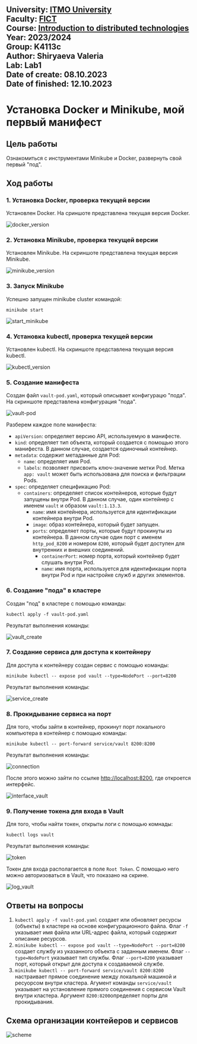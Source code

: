 University: [ITMO University](https://itmo.ru/ru/)  
Faculty: [FICT](https://fict.itmo.ru)  
Course: [Introduction to distributed technologies](https://github.com/itmo-ict-faculty/introduction-to-distributed-technologies)  
Year: 2023/2024  
Group: K4113c  
Author: Shiryaeva Valeria  
Lab: Lab1  
Date of create: 08.10.2023  
Date of finished: 12.10.2023
---
# Установка Docker и Minikube, мой первый манифест
## Цель работы
Ознакомиться с инструментами Minikube и Docker, развернуть свой первый "под".
## Ход работы
### 1. Установка Docker, проверка текущей версии
Установлен Docker. На сриншоте представлена текущая версия Docker.

![docker_version](/lab1/screenshots/docker_version.jpg)

### 2. Установка Minikube, проверка текущей версии
Установлен Minikube. На скриншоте представлена текущая версия Minikube.

![minikube_version](/lab1/screenshots/minikube_version.jpg)

### 3. Запуск Minikube
Успешно запущен minikube cluster командой: 
```
minikube start
```

![start_minikube](/lab1/screenshots/start_minikube.jpg)

### 4. Установка kubectl, проверка текущей версии
Установлен kubectl. На скриншоте представлена текущая версия kubectl.

![kubectl_version](/lab1/screenshots/kubectl_version.jpg)

### 5. Создание манифеста
Создан файл `vault-pod.yaml`, который описывает конфигурацю "пода". На скриншоте представлена конфигурация "пода".

![vault-pod](/lab1/screenshots/vault-pod.jpg)

Разберем каждое поле манифеста:
- `apiVersion`: определяет версию API, используемую в манифесте.
- `kind`: определяет тип объекта, который создается с помощью этого манифеста. В данном случае, создается одиночный контейнер.
- `metadata`: содержит метаданные для Pod:
  - `name`: определяет имя Pod.
  - `labels`: позволяет присвоить ключ-значение метки Pod. Метка `app: vault` может быть использована для поиска и фильтрации Pods.
- `spec`: определяет спецификацию Pod:
  - `containers`: определяет список контейнеров, которые будут запущены внутри Pod. В данном случае, один контейнер с именем `vault` и образом `vault:1.13.3`.
    - `name`: имя контейнера, используется для идентификации контейнера внутри Pod.
    - `image`: образ контейнера, который будет запущен.
    - `ports`: определяет порты, которые будут прокинуты из контейнера. В данном случае один порт с именем `http_pod_8200` и номером `8200`, который будет доступен для внутренних и внешних соединений.
      - `containerPort`: номер порта, который контейнер будет слушать внутри Pod.
      - `name`: имя порта, используется для идентификации порта внутри Pod и при настройке служб и других элементов.
### 6. Создание "пода" в кластере
Создан "под" в кластере с помощью команды:
```
kubectl apply -f vault-pod.yaml
```
Результат выполнения команды:

![vault_create](/lab1/screenshots/vault_create.jpg)

### 7. Cоздание сервиса для доступа к контейнеру
Для доступа к контейнеру создан сервис с помощью команды:
```
minikube kubectl -- expose pod vault --type=NodePort --port=8200
```
Результат выполнения команды:

![service_create](/lab1/screenshots/service_create.jpg)

### 8. Прокидывание сервиса на порт
Для того, чтобы зайти в контейнер, прокинут порт локального компьютера в контейнер с помощью команды:
```
minikube kubectl -- port-forward service/vault 8200:8200
```
Результат выполнения команды:

![connection](/lab1/screenshots/connection.jpg)

После этого можно зайти по ссылке [http://localhost:8200](http://localhost:8200), где откроется интерфейс.

![interface_vault](/lab1/screenshots/interface_vault.jpg)

### 9. Получение токена для входа в Vault
Для того, чтобы найти токен, открыты логи с помощью комнады:
```
kubectl logs vault
```
Результат выполнения команды:

![token](/lab1/screenshots/token.jpg)

Токен для входа располагается в поле `Root Token`. С помощью него можно авторизоваться в Vault, что показано на скрине.

![log_vault](/lab1/screenshots/log_vault.jpg)

## Ответы на вопросы

1. `kubectl apply -f vault-pod.yaml` создает или обновляет ресурсы (объекты) в кластере на основе конфигурационного файла. Флаг `-f` указывает имя файла или URL-адрес файла, который содержит описание ресурсов.
2. `minikube kubectl -- expose pod vault --type=NodePort --port=8200` создает службу из указанного объекта с заданным именем. Флаг `--type=NodePort` указывает тип службы. Флаг `--port=8200` указывает порт, который открыт для доступа к создаваемой службе.
3. `minikube kubectl -- port-forward service/vault 8200:8200` настраивает прямое соединение между локальной машиной и ресуорсом внутри кластера. Агумент команды `service/vault` указывает на установление прямого соединения с сервисом Vault внутри кластера. Аргумент `8200:8200`определяет порты для прокидывания.

## Схема организации контейеров и сервисов

![scheme](/lab1/screenshots/scheme.jpg)

